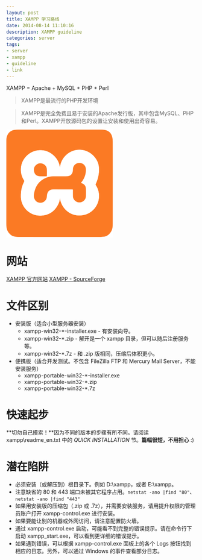 ```yaml
---
layout: post
title: XAMPP 学习路线
date: 2014-08-14 11:10:16
description: XAMPP guideline
categories: server
tags:
- server
- xampp
- guideline
- link
---
```

XAMPP = Apache + MySQL + PHP + Perl

> XAMPP是最流行的PHP开发环境

> XAMPP是完全免费且易于安装的Apache发行版，其中包含MySQL、PHP和Perl。XAMPP开放源码包的设置让安装和使用出奇容易。

![](/img/2014-08-14-xampp-guideline-001.svg)

# 网站

[XAMPP 官方网站](https://www.apachefriends.org/zh_cn/index.html)
[XAMPP - SourceForge](http://sourceforge.net/projects/xampp/)

# 文件区别

+ 安装版（适合小型服务器安装）
    * xampp-win32-*-installer.exe - 有安装向导。
    * xampp-win32-*.zip - 解开是一个 xampp 目录，但可以随后注册服务等。
    * xampp-win32-*.7z - 和 .zip 版相同，压缩后体积更小。
+ 便携版（适合开发测试。不包含 FileZilla FTP 和 Mercury Mail Server，不能安装服务）
    * xampp-portable-win32-*-installer.exe
    * xampp-portable-win32-*.zip
    * xampp-portable-win32-*.7z

# 快速起步

**切勿自己摸索！**因为不同的版本的步骤有所不同。请阅读 xampp\readme_en.txt 中的 *QUICK INSTALLATION* 节。**篇幅很短，不用担心** :)

# 潜在陷阱

* 必须安装（或解压到）根目录下。例如 D:\xampp，或者 E:\xampp。
* 注意缺省的 80 和 443 端口未被其它程序占用。`netstat -ano |find "80"`、`netstat -ano |find "443"`
* 如果用安装版的压缩包（.zip 或 .7z），并需要安装服务，请用提升权限的管理员账户打开 xampp-control.exe 进行安装。
* 如果要能让别的机器或外网访问，请注意配置防火墙。
* 通过 xampp-control.exe 启动，可能看不到完整的错误提示。请在命令行下启动 xampp_start.exe，可以看到更详细的错误提示。
* 如果遇到错误，可以根据 xampp-control.exe 面板上的各个 Logs 按钮找到相应的日志。另外，可以通过 Windows 的事件查看部分日志。
